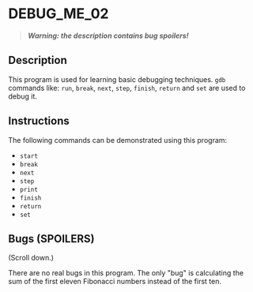 # DEBUG_ME_02

> ***Warning: the description contains bug spoilers!***

## Description

This program is used for learning basic debugging techniques. `gdb` commands like: `run`, `break`, `next`, `step`, `finish`, `return` and `set` are used to debug it.

## Instructions

The following commands can be demonstrated using this program:

* `start`
* `break`
* `next`
* `step`
* `print`
* `finish`
* `return`
* `set`

## Bugs (SPOILERS)

(Scroll down.)

































There are no real bugs in this program. The only "bug" is calculating the sum of the first eleven Fibonacci numbers instead of the first ten.